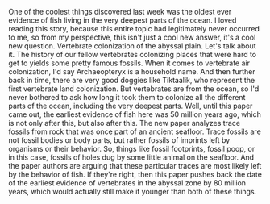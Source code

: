 One of the coolest things discovered last week was the oldest ever evidence of fish living in the very deepest parts of the ocean. I loved reading this story, because this entire topic had legitimately never occurred to me, so from my perspective, this isn't just a cool new answer, it's a cool new question. Vertebrate colonization of the abyssal plain. Let's talk about it. The history of our fellow vertebrates colonizing places that were hard to get to yields some pretty famous fossils. When it comes to vertebrate air colonization, I'd say Archaeopteryx is a household name. And then further back in time, there are very good doggies like Tiktaalik, who represent the first vertebrate land colonization. But vertebrates are from the ocean, so I'd never bothered to ask how long it took them to colonize all the different parts of the ocean, including the very deepest parts. Well, until this paper came out, the earliest evidence of fish here was 50 million years ago, which is not only after this, but also after this. The new paper analyzes trace fossils from rock that was once part of an ancient seafloor. Trace fossils are not fossil bodies or body parts, but rather fossils of imprints left by organisms or their behavior. So, things like fossil footprints, fossil poop, or in this case, fossils of holes dug by some little animal on the seafloor. And the paper authors are arguing that these particular traces are most likely left by the behavior of fish. If they're right, then this paper pushes back the date of the earliest evidence of vertebrates in the abyssal zone by 80 million years, which would actually still make it younger than both of these things.
